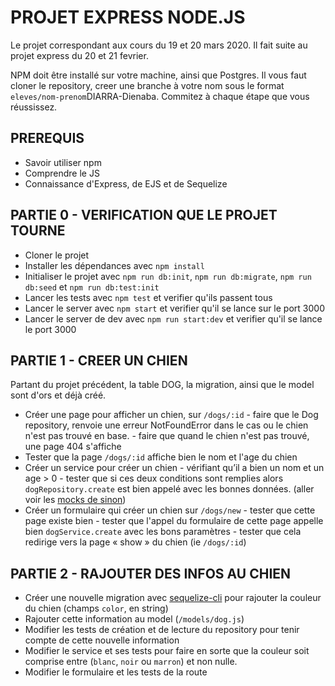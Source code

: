 ﻿# PROJET EXPRESS NODE.JS

Le projet correspondant aux cours du 19 et 20 mars 2020. 
Il fait suite au projet express du 20 et 21 fevrier.

NPM doit être installé sur votre machine, ainsi que Postgres.
Il vous faut cloner le repository, creer une branche à votre nom sous le format `eleves/nom-prenom`DIARRA-Dienaba.
Commitez à chaque étape que vous réussissez.

## PREREQUIS 
- Savoir utiliser npm
- Comprendre le JS
- Connaissance d'Express, de EJS et de Sequelize 

## PARTIE 0 - VERIFICATION QUE LE PROJET TOURNE
- Cloner le projet
- Installer les dépendances avec `npm install`
- Initialiser le projet avec `npm run db:init`, `npm run db:migrate`, `npm run db:seed` et `npm run db:test:init`
- Lancer les tests avec `npm test` et verifier qu'ils passent tous
- Lancer le server avec `npm start` et verifier qu'il se lance sur le port 3000
- Lancer le server de dev avec `npm run start:dev` et verifier qu'il se lance le port 3000

## PARTIE 1 - CREER UN CHIEN
Partant du projet précédent, la table DOG, la migration, ainsi que le model sont d'ors et déjà créé.

- Créer une page pour afficher un chien, sur `/dogs/:id` 
        - faire que le Dog repository, renvoie une erreur NotFoundError dans le cas ou le chien n'est pas trouvé en base.
        - faire que quand le chien n'est pas trouvé, une page 404 s'affiche
- Tester que la page `/dogs/:id` affiche bien le nom et l'age du chien  
- Créer un service pour créer un chien
        - vérifiant qu’il a bien un nom et un age > 0
        - tester que si ces deux conditions sont remplies alors `dogRepository.create` est bien appelé avec les bonnes données. 
        (aller voir les [mocks de sinon](https://sinonjs.org/releases/v9.0.1/mocks/))
- Créer un formulaire qui créer un chien sur `/dogs/new`
        - tester que cette page existe bien
        - tester que l'appel du formulaire de cette page appelle bien `dogService.create` avec les bons paramètres
        - tester que cela redirige vers la page « show » du chien (ie `/dogs/:id`)
        
## PARTIE 2 - RAJOUTER DES INFOS AU CHIEN
- Créer une nouvelle migration avec [sequelize-cli](https://github.com/sequelize/cli#usage) pour rajouter la couleur du chien (champs `color`, en string)
- Rajouter cette information au model (`/models/dog.js`)
- Modifier les tests de création et de lecture du repository pour tenir compte de cette nouvelle information 
- Modifier le service et ses tests pour faire en sorte que la couleur soit comprise entre (`blanc`, `noir` ou `marron`) et non nulle. 
- Modifier le formulaire et les tests de la route 
